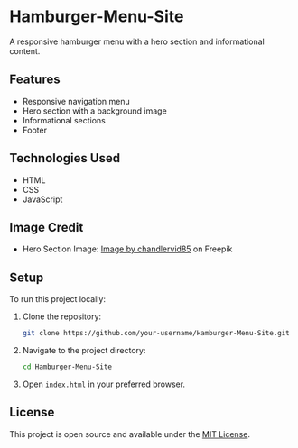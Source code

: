 # Hamburger-Menu-Site

A responsive hamburger menu with a hero section and informational content.

## Features

- Responsive navigation menu
- Hero section with a background image
- Informational sections
- Footer

## Technologies Used

- HTML
- CSS
- JavaScript

## Image Credit

- Hero Section Image: <a href="https://www.freepik.com/free-photo/floating-burger-with-bacon-wooden-table-copy-space_137496328.htm#query=burger&position=16&from_view=keyword&track=sph&uuid=7c502c5b-bd23-4387-8a1d-0c1d136e73e1">Image by chandlervid85</a> on Freepik

## Setup

To run this project locally:

1. Clone the repository:
    ```bash
    git clone https://github.com/your-username/Hamburger-Menu-Site.git
    ```
2. Navigate to the project directory:
    ```bash
    cd Hamburger-Menu-Site
    ```
3. Open `index.html` in your preferred browser.

## License

This project is open source and available under the [MIT License](LICENSE).
